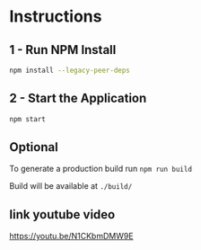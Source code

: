 # Instructions

## 1 - Run NPM Install
```bash
npm install --legacy-peer-deps
```

## 2 - Start the Application
```bash
npm start
```

## Optional
To generate a production build run `npm run build`

Build will be available at `./build/`


## link youtube video
https://youtu.be/N1CKbmDMW9E